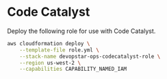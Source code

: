 # Code Catalyst

Deploy the following role for use with Code Catalyst.

```bash
aws cloudformation deploy \
    --template-file role.yml \
    --stack-name devopstar-ops-codecatalyst-role \
    --region us-west-2 \
    --capabilities CAPABILITY_NAMED_IAM
```
